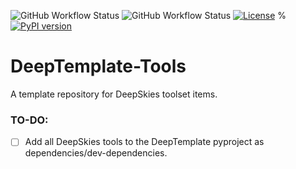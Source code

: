 ![GitHub Workflow Status](https://img.shields.io/github/workflow/status/AeRabelais/DeepTemplate-Tools/build)
![GitHub Workflow Status](https://img.shields.io/github/workflow/status/AeRabelais/DeepTemplate-Tools/test?label=test)
[![License](https://img.shields.io/badge/License-Apache_2.0-blue.svg)](https://opensource.org/licenses/Apache-2.0)
%[![PyPI version](https://badge.fury.io/py/deepbench.svg)](https://badge.fury.io/py/deepbench)

# DeepTemplate-Tools
A template repository for DeepSkies toolset items.

### TO-DO:
- [ ] Add all DeepSkies tools to the DeepTemplate pyproject as dependencies/dev-dependencies.
